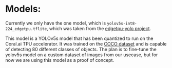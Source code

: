 # Models:

Currently we only have the one model, which is `yolov5s-int8-224_edgetpu.tflite`, which was taken from the [edgetpu-yolo project](https://github.com/jveitchmichaelis/edgetpu-yolo/blob/main/yolov5s-int8-224_edgetpu.tflite).

This model is a YOLOv5s model that has been quantized to run on the Coral.ai TPU accelerator. It was trained on the [COCO dataset](https://cocodataset.org/#home) and is capable of detecting 80 different classes of objects. The plan is to fine-tune the yolov5s model on a custom dataset of images from our usecase, but for now we are using this model as a proof of concept.